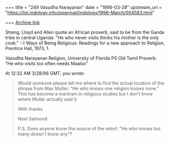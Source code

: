 +++
title = "249 Vasudha Narayanan"
date = "1996-03-28"
upstream_url = "https://list.indology.info/pipermail/indology/1996-March/004583.html"

+++
[Archive link](https://list.indology.info/pipermail/indology/1996-March/004583.html)

Streng, Lloyd and Allen quote an African proverb, said to be from the Ganda
tribe in central Uganda: "He who never visits thinks his mother is the only
cook." :-) Ways of Being Religious: Readings for a new approach to Religion,
Prentice Hall, 1973, 1.

Vasudha Narayanan
Religion, University of Florida
PS Old Tamil Proverb: "He who visits too often needs Maalox"





At 12:32 AM 3/28/96 GMT, you wrote:
>Would someone please tell me where to find the actual location of 
>the phrase from Max Muller: "He who knows one religion knows none." 
>This has become a mantram in religious studies but I don't know 
>where Muller actually said it.
>
>With thanks
>
>Noel Salmond
>
>P.S. Does anyone know the source of the retort: "He who knows too 
>many doesn't know any"? 
>
>





